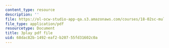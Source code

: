 ```yaml
---
content_type: resource
description: ''
file: https://ol-ocw-studio-app-qa.s3.amazonaws.com/courses/18-02sc-multivariable-calculus-fall-2010/68dac82b1492eaf2b20755fd31602c0a_ImzS_gSbjK4.pdf
file_type: application/pdf
resourcetype: Document
title: 3play pdf file
uid: 68dac82b-1492-eaf2-b207-55fd31602c0a
---
```


